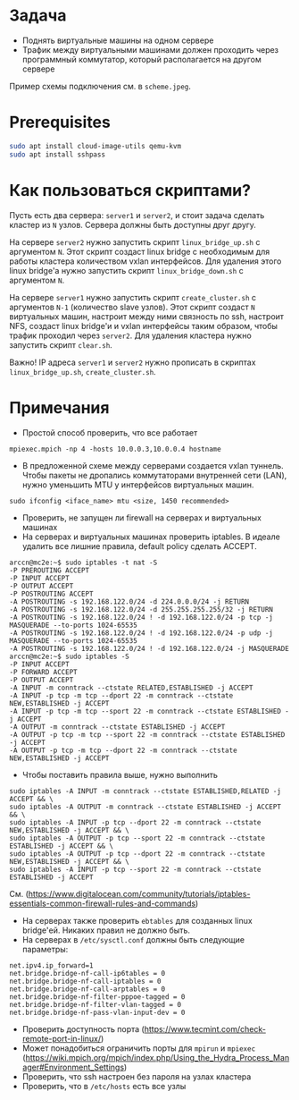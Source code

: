 # Задача
- Поднять виртуальные машины на одном сервере
- Трафик между виртуальными машинами должен проходить через программный коммутатор, который располагается на другом сервере


Пример схемы подключения см. в `scheme.jpeg`.

# Prerequisites
```bash
sudo apt install cloud-image-utils qemu-kvm
sudo apt install sshpass
```


# Как пользоваться скриптами?
Пусть есть два сервера: `server1` и `server2`, и стоит задача сделать кластер из `N` узлов.
Сервера должны быть доступны друг другу.

На сервере `server2` нужно запустить скрипт `linux_bridge_up.sh` с аргументом `N`. Этот скрипт создаст linux bridge с необходимым для работы кластера количеством vxlan интерфейсов. Для удаления этого linux bridge'а нужно запустить скрипт `linux_bridge_down.sh` с аргументом `N`.

На серверe `server1` нужно запустить скрипт `create_cluster.sh` с аргументов `N-1` (количество slave узлов). Этот скрипт создаст `N` виртуальных машин, настроит между ними связность по ssh, настроит NFS, создаст linux bridge'и и vxlan интерфейсы таким образом, чтобы трафик проходил через `server2`. Для удаления кластера нужно запустить скрипт `clear.sh`.

Важно! IP адреса `server1` и `server2` нужно прописать в скриптах `linux_bridge_up.sh`, `create_cluster.sh`.


# Примечания

- Простой способ проверить, что все работает
```
mpiexec.mpich -np 4 -hosts 10.0.0.3,10.0.0.4 hostname
```
- В предложенной схеме между серверами создается vxlan туннель. Чтобы пакеты не дропались коммутаторами внутренней сети (LAN), нужно уменьшить MTU у интерфейсов виртуальных машин.
```
sudo ifconfig <iface_name> mtu <size, 1450 recommended>
```
- Проверить, не запущен ли firewall на серверах и виртуальных машинах
- На серверах и виртуальных машинах проверить iptables. В идеале удалить все лишние правила, default policy сделать ACCEPT.

```
arccn@mc2e:~$ sudo iptables -t nat -S
-P PREROUTING ACCEPT
-P INPUT ACCEPT
-P OUTPUT ACCEPT
-P POSTROUTING ACCEPT
-A POSTROUTING -s 192.168.122.0/24 -d 224.0.0.0/24 -j RETURN
-A POSTROUTING -s 192.168.122.0/24 -d 255.255.255.255/32 -j RETURN
-A POSTROUTING -s 192.168.122.0/24 ! -d 192.168.122.0/24 -p tcp -j MASQUERADE --to-ports 1024-65535
-A POSTROUTING -s 192.168.122.0/24 ! -d 192.168.122.0/24 -p udp -j MASQUERADE --to-ports 1024-65535
-A POSTROUTING -s 192.168.122.0/24 ! -d 192.168.122.0/24 -j MASQUERADE
arccn@mc2e:~$ sudo iptables -S
-P INPUT ACCEPT
-P FORWARD ACCEPT
-P OUTPUT ACCEPT
-A INPUT -m conntrack --ctstate RELATED,ESTABLISHED -j ACCEPT
-A INPUT -p tcp -m tcp --dport 22 -m conntrack --ctstate NEW,ESTABLISHED -j ACCEPT
-A INPUT -p tcp -m tcp --sport 22 -m conntrack --ctstate ESTABLISHED -j ACCEPT
-A OUTPUT -m conntrack --ctstate ESTABLISHED -j ACCEPT
-A OUTPUT -p tcp -m tcp --sport 22 -m conntrack --ctstate ESTABLISHED -j ACCEPT
-A OUTPUT -p tcp -m tcp --dport 22 -m conntrack --ctstate NEW,ESTABLISHED -j ACCEPT
```
- Чтобы поставить правила выше, нужно выполнить
```
sudo iptables -A INPUT -m conntrack --ctstate ESTABLISHED,RELATED -j ACCEPT && \
sudo iptables -A OUTPUT -m conntrack --ctstate ESTABLISHED -j ACCEPT && \
sudo iptables -A INPUT -p tcp --dport 22 -m conntrack --ctstate NEW,ESTABLISHED -j ACCEPT && \
sudo iptables -A OUTPUT -p tcp --sport 22 -m conntrack --ctstate ESTABLISHED -j ACCEPT && \
sudo iptables -A OUTPUT -p tcp --dport 22 -m conntrack --ctstate NEW,ESTABLISHED -j ACCEPT && \
sudo iptables -A INPUT -p tcp --sport 22 -m conntrack --ctstate ESTABLISHED -j ACCEPT
```
См. (https://www.digitalocean.com/community/tutorials/iptables-essentials-common-firewall-rules-and-commands)

- На серверах также проверить `ebtables` для созданных linux bridge'ей. Никаких правил не должно быть.
- На серверах в `/etc/sysctl.conf` должны быть следующие параметры:
```
net.ipv4.ip_forward=1
net.bridge.bridge-nf-call-ip6tables = 0
net.bridge.bridge-nf-call-iptables = 0
net.bridge.bridge-nf-call-arptables = 0
net.bridge.bridge-nf-filter-pppoe-tagged = 0
net.bridge.bridge-nf-filter-vlan-tagged = 0
net.bridge.bridge-nf-pass-vlan-input-dev = 0

```
- Проверить доступность порта (https://www.tecmint.com/check-remote-port-in-linux/)
- Может понадобиться ограничить порты для `mpirun` и `mpiexec` (https://wiki.mpich.org/mpich/index.php/Using_the_Hydra_Process_Manager#Environment_Settings)
- Проверить, что ssh настроен без пароля на узлах кластера
- Проверить, что в `/etc/hosts` есть все узлы



